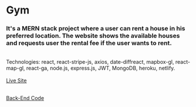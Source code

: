 # Gym

### It's a MERN stack project where a user can rent a house in his preferred location. The website shows the available houses and requests user the rental fee if the user wants to rent.
\
Technologies: react, react-stripe-js, axios, date-diffreact, mapbox-gl, react-map-gl, react-ga, node.js, express.js, JWT, MongoDB, heroku, netlify.\
\
[Live Site](https://aircnc011.netlify.app/)

\
[Back-End Code](https://github.com/ornob011/Gym-Backend)
